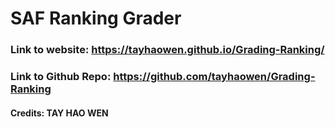 # SAF Ranking Grader

### Link to website: https://tayhaowen.github.io/Grading-Ranking/
### Link to Github Repo: https://github.com/tayhaowen/Grading-Ranking

#### Credits: TAY HAO WEN
 
